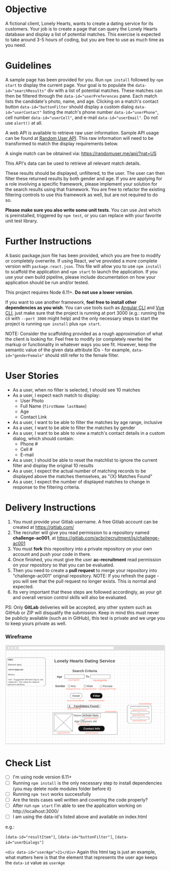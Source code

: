Objective
=========
A fictional client, Lonely Hearts, wants to create a dating service for its customers. Your job is to create a page that can query the Lonely Hearts database and display a list of potential matches. This exercise is expected to take around 3-5 hours of coding, but you are free to use as much time as you need.

Guidelines
=========
A sample page has been provided for you. Run `npm install` followed by `npm start` to display the current page. Your goal is to populate the `data-id="searchResults"` div with a list of potential matches.
These matches can then be filtered through the `data-id="userPreferences` pane.
Each match lists the candidate's photo, name, and age.
Clicking on a match's contact button `data-id="buttonFilter` should display a custom dialog `data-id="userContact"` listing the match's phone number `data-id="userPhone"`, cell number `data-id="userCell"`, and e-mail `data-id="userEmail"`. Do not use `alert()` at all.

A web API is available to retrieve raw user information. Sample API usage can be found at [Random User API](https://randomuser.me/documentation#howto).
This raw information will need to be transformed to match the display requirements below.

A single match can be obtained via: <https://randomuser.me/api/?nat=US>

This API's data can be used to retrieve all relevant match details.

These results should be displayed, unfiltered, to the user. The user can then filter these returned results by both gender and age.
If you are applying for a role involving a specific framework, please implement your solution for the search results using that framework.
You are free to refactor the existing filtering controls to use this framework as well, but are not required to do so.

**Please make sure you also write some unit tests**. You can use Jest which is preinstalled, triggered by `npm test`, or you can replace with your favorite unit test library.

Further Instructions
===================
A basic package.json file has been provided, which you are free to modify or completely overwrite. If using React, we've provided a more complete version with `package.react.json`. This file will allow you to use `npm install` to scaffold the application and `npm start` to launch the application. If you use your own build pipeline, please include documentation on how your application should be run and/or tested.

This project requires Node 6.11+. **Do not use a lower version**.

If you want to use another framework, **feel free to install other dependencies as you wish**. You can use tools such as [Angular CLI](https://cli.angular.io/) and [Vue CLI](https://github.com/vuejs/vue-cli), just make sure that the project is running at port 3000 (e.g.: running the cli with `--port 3000` might help) and the only necessary steps to start the project is running `npm install` plus `npm start`.

NOTE: Consider the scaffolding provided as a rough approximation of what the client is looking for. Feel free to modify (or completely rewrite) the markup or functionality in whatever ways you see fit. However, keep the semantic value of the given data attribute IDs - for example, `data-id="genderFemale"` should still refer to the female filter.

User Stories
============
* As a user, when no filter is selected, I should see 10 matches
* As a user, I expect each match to display:
    * User Photo
    * Full Name (`firstName lastName`)
    * Age
    * Contact Link
* As a user, I want to be able to filter the matches by age range, inclusive
* As a user, I want to be able to filter the matches by gender
* As a user, I want to be able to view a match's contact details in a custom dialog, which should contain:
    * Phone #
    * Cell #
    * E-mail
* As a user, I should be able to reset the matchlist to ignore the current filter and display the original 10 results
* As a user, I expect the actual number of matching records to be displayed above the matches themselves, as "{X} Matches Found"
* As a user, I expect the number of displayed matches to change in response to the filtering criteria.


Delivery Instructions
=====================

1. You must provide your Gitlab username. A free Gitlab account can be created at https://gitlab.com/
1. The recruiter will give you read permission to a repository named **challenge-ac001**, at https://gitlab.com/acbr/recruitment/js/challenge-ac001
1. You must **fork** this repository into a private repository on your own account and push your code in there.
1. Once finished, you must give the user **ac-recruitment** read permission on your repository so that you can be evaluated. 
1. Then you need to create a **pull request** to merge your repository into "challenge-ac001" original repository.
    NOTE: If you refresh the page - you will see that the pull request no longer exists. This is normal and expected.
1. Its very important that these steps are followed accordingly, as your git and overall version control skills will also be evaluated.

PS: Only **GitLab** deliveries will be accepted, any other system such as GitHub or ZIP will disqualify the submission. Keep in mind this must never be publicly available (such as in GitHub), this test is private and we urge you to keep yours private as well.

### Wireframe

![Wireframe.](wireframe.png)

Check List
=====================
- [ ] I'm using node version 6.11+
- [ ] Running `npm install` is the only necessary step to install dependencies (you may delete node modules folder before it)
- [ ] Running `npm test` works successfully
- [ ] Are the tests cases well written and covering the code properly?
- [ ] After run `npm start` I'm able to see the application working on http://localhost:3000/
- [ ] I am using the data-id's listed above and available on index.html

e.g.:

`[data-id="resultItem"]`, `[data-id="buttonFilter"]`, `[data-id="userDialogs"]`

`<div data-id="userAge">21</div>` Again this html tag is just an example, what matters here is that the element that represents the user age keeps the `data-id` value as `userAge` 
